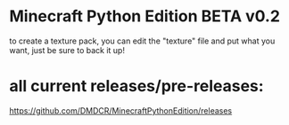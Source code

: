 # Minecraft Python Edition BETA v0.2
to create a texture pack, you can edit the "texture" file and put what you want, just be sure to back it up!
# all current releases/pre-releases:
https://github.com/DMDCR/MinecraftPythonEdition/releases
